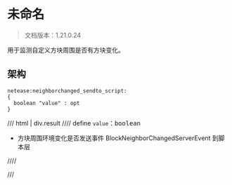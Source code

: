 # 未命名

> 文档版本：1.21.0.24

用于监测自定义方块周围是否有方块变化。

## 架构

```mcschema
netease:neighborchanged_sendto_script:
{
  boolean "value" : opt
}

```

/// html | div.result
//// define
`value`：<samp>boolean</samp>

- 方块周围环境变化是否发送事件 BlockNeighborChangedServerEvent 到脚本层


////


///

